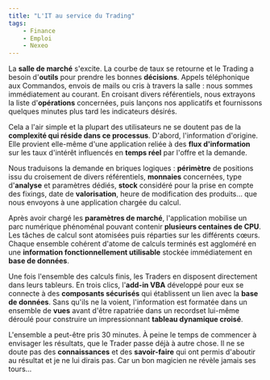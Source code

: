```yaml
---
title: "L'IT au service du Trading"
tags:
    - Finance
    - Emploi
    - Nexeo
---
```


La **salle de marché** s'excite. La courbe de taux se retourne et le Trading a
besoin d'**outils** pour prendre les bonnes **décisions**. Appels téléphonique
aux Commandos, envois de mails ou cris à travers la salle : nous sommes
immédiatement au courant. En croisant divers référentiels, nous extrayons la
liste d'**opérations** concernées, puis lançons nos applicatifs et fournissons
quelques minutes plus tard les indicateurs désirés.

Cela a l'air simple et la plupart des utilisateurs ne se doutent pas de la
**complexité qui réside dans ce processus**. D'abord, l'information d'origine.
Elle provient elle-même d'une application reliée à des **flux d'information**
sur les taux d'intérêt influencés en **temps réel** par l'offre et la demande.

Nous traduisons la demande en briques logiques : **périmètre** de positions issu
du croisement de divers référentiels, **monnaies** concernées, type
d'**analyse** et paramètres dédiés, **stock** considéré pour la prise en compte
des fixings, date de **valorisation**, heure de modification des produits… que
nous envoyons à une application chargée du calcul.

Après avoir chargé les **paramètres de marché**, l'application mobilise un parc
numérique phénoménal pouvant contenir **plusieurs centaines de CPU**. Les tâches
de calcul sont atomisées puis réparties sur les différents cœurs. Chaque
ensemble cohérent d'atome de calculs terminés est aggloméré en une **information
fonctionnellement utilisable** stockée immédiatement en **base de données**.

Une fois l'ensemble des calculs finis, les Traders en disposent directement dans
leurs tableurs. En trois clics, l'**add-in VBA** développé pour eux se connecte
à des **composants sécurisés** qui établissent un lien avec la **base de
données**. Sans qu'ils ne la voient, l'information est formatée dans un ensemble
de **vues** avant d'être rapatriée dans un recordset lui-même déroulé pour
construire un impressionnant **tableau dynamique croisé**.

L'ensemble a peut-être pris 30 minutes. À peine le temps de commencer à
envisager les résultats, que le Trader passe déjà à autre chose. Il ne se doute
pas des **connaissances** et des **savoir-faire** qui ont permis d'aboutir au
résultat et je ne lui dirais pas. Car un bon magicien ne révèle jamais ses
tours…
